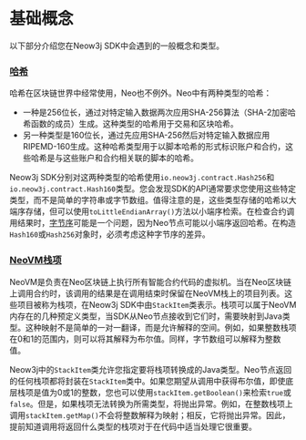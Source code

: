 # 基础概念

以下部分介绍您在Neow3j SDK中会遇到的一般概念和类型。

### [哈希](https://neow3j.io/#/neo-n3/dapp_development/preliminaries?id=hashes)

哈希在区块链世界中经常使用，Neo也不例外。Neo中有两种类型的哈希：

* 一种是256位长，通过对特定输入数据两次应用SHA-256算法（SHA-2加密哈希函数的成员）生成。这种类型的哈希用于交易和区块哈希。
* 另一种类型是160位长，通过先应用SHA-256然后对特定输入数据应用RIPEMD-160生成。这种哈希类型用于以脚本哈希的形式标识账户和合约，这些哈希是与这些账户和合约相关联的脚本的哈希。

Neow3j SDK分别对这两种类型的哈希使用`io.neow3j.contract.Hash256`和`io.neow3j.contract.Hash160`类型。您会发现SDK的API通常要求您使用这些特定类型，而不是简单的字符串或字节数组。值得注意的是，这些类型存储的哈希以大端序存储，但可以使用`toLittleEndianArray()`方法以小端序检索。在检查合约调用结果时，[字节序](https://en.wikipedia.org/wiki/Endianness)可能是一个问题，因为Neo节点可能以小端序返回哈希。在构造`Hash160`或`Hash256`对象时，必须考虑这种字节序的差异。

### [NeoVM栈项](https://neow3j.io/#/neo-n3/dapp_development/preliminaries?id=neovm-stack-items)

NeoVM是负责在Neo区块链上执行所有智能合约代码的虚拟机。当在Neo区块链上调用合约时，该调用的结果是在调用结束时保留在NeoVM栈上的项目列表。这些项目被称为栈项，在Neow3j SDK中由`StackItem`类表示。栈项可以属于NeoVM内存在的几种预定义类型，当SDK从Neo节点接收到它们时，需要映射到Java类型。这种映射不是简单的一对一翻译，而是允许解释的空间。例如，如果整数栈项在0和1的范围内，则可以将其解释为布尔值。同样，字节数组可以解释为整数值。

Neow3j中的`StackItem`类允许您指定要将栈项转换成的Java类型。Neo节点返回的任何栈项都将封装在`StackItem`类中。如果您期望从调用中获得布尔值，即使底层栈项是值为0或1的整数，您也可以使用`stackItem.getBoolean()`来检索`true`或`false`。但是，如果栈项无法转换为所需类型，将抛出异常。例如，在整数栈项上调用`stackItem.getMap()`不会将整数解释为映射；相反，它将抛出异常。因此，提前知道调用将返回什么类型的栈项对于在代码中适当处理它很重要。
